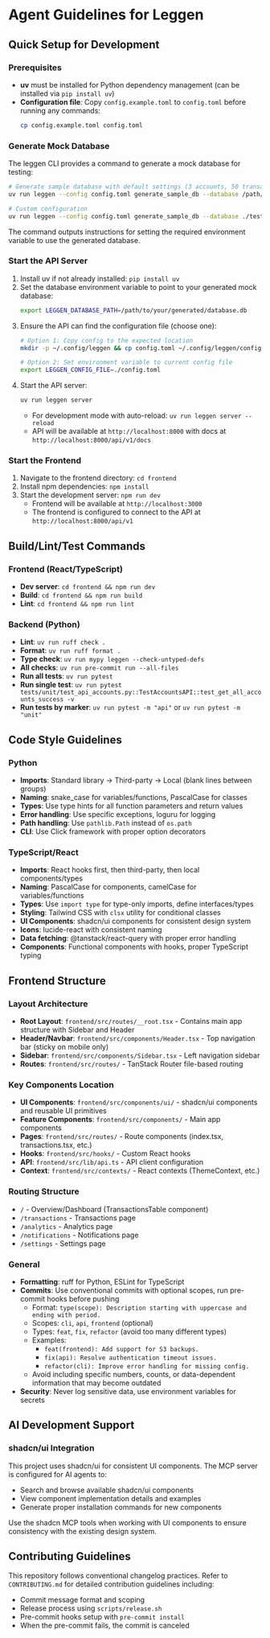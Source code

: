 # Agent Guidelines for Leggen

## Quick Setup for Development

### Prerequisites
- **uv** must be installed for Python dependency management (can be installed via `pip install uv`)
- **Configuration file**: Copy `config.example.toml` to `config.toml` before running any commands:
  ```bash
  cp config.example.toml config.toml
  ```

### Generate Mock Database
The leggen CLI provides a command to generate a mock database for testing:

```bash
# Generate sample database with default settings (3 accounts, 50 transactions each)
uv run leggen --config config.toml generate_sample_db --database /path/to/test.db --force

# Custom configuration
uv run leggen --config config.toml generate_sample_db --database ./test-data.db --accounts 5 --transactions 100 --force
```

The command outputs instructions for setting the required environment variable to use the generated database.

### Start the API Server
1. Install uv if not already installed: `pip install uv`
2. Set the database environment variable to point to your generated mock database:
   ```bash
   export LEGGEN_DATABASE_PATH=/path/to/your/generated/database.db
   ```
3. Ensure the API can find the configuration file (choose one):
   ```bash
   # Option 1: Copy config to the expected location
   mkdir -p ~/.config/leggen && cp config.toml ~/.config/leggen/config.toml
   
   # Option 2: Set environment variable to current config file
   export LEGGEN_CONFIG_FILE=./config.toml
   ```
4. Start the API server:
   ```bash
   uv run leggen server
   ```
   - For development mode with auto-reload: `uv run leggen server --reload`
   - API will be available at `http://localhost:8000` with docs at `http://localhost:8000/api/v1/docs`

### Start the Frontend
1. Navigate to the frontend directory: `cd frontend`
2. Install npm dependencies: `npm install`
3. Start the development server: `npm run dev`
   - Frontend will be available at `http://localhost:3000`
   - The frontend is configured to connect to the API at `http://localhost:8000/api/v1`

## Build/Lint/Test Commands

### Frontend (React/TypeScript)
- **Dev server**: `cd frontend && npm run dev`
- **Build**: `cd frontend && npm run build`
- **Lint**: `cd frontend && npm run lint`

### Backend (Python)
- **Lint**: `uv run ruff check .`
- **Format**: `uv run ruff format .`
- **Type check**: `uv run mypy leggen --check-untyped-defs`
- **All checks**: `uv run pre-commit run --all-files`
- **Run all tests**: `uv run pytest`
- **Run single test**: `uv run pytest tests/unit/test_api_accounts.py::TestAccountsAPI::test_get_all_accounts_success -v`
- **Run tests by marker**: `uv run pytest -m "api"` or `uv run pytest -m "unit"`

## Code Style Guidelines

### Python
- **Imports**: Standard library → Third-party → Local (blank lines between groups)
- **Naming**: snake_case for variables/functions, PascalCase for classes
- **Types**: Use type hints for all function parameters and return values
- **Error handling**: Use specific exceptions, loguru for logging
- **Path handling**: Use `pathlib.Path` instead of `os.path`
- **CLI**: Use Click framework with proper option decorators

### TypeScript/React
- **Imports**: React hooks first, then third-party, then local components/types
- **Naming**: PascalCase for components, camelCase for variables/functions
- **Types**: Use `import type` for type-only imports, define interfaces/types
- **Styling**: Tailwind CSS with `clsx` utility for conditional classes
- **UI Components**: shadcn/ui components for consistent design system
- **Icons**: lucide-react with consistent naming
- **Data fetching**: @tanstack/react-query with proper error handling
- **Components**: Functional components with hooks, proper TypeScript typing

## Frontend Structure

### Layout Architecture
- **Root Layout**: `frontend/src/routes/__root.tsx` - Contains main app structure with Sidebar and Header
- **Header/Navbar**: `frontend/src/components/Header.tsx` - Top navigation bar (sticky on mobile only)
- **Sidebar**: `frontend/src/components/Sidebar.tsx` - Left navigation sidebar
- **Routes**: `frontend/src/routes/` - TanStack Router file-based routing

### Key Components Location
- **UI Components**: `frontend/src/components/ui/` - shadcn/ui components and reusable UI primitives
- **Feature Components**: `frontend/src/components/` - Main app components
- **Pages**: `frontend/src/routes/` - Route components (index.tsx, transactions.tsx, etc.)
- **Hooks**: `frontend/src/hooks/` - Custom React hooks
- **API**: `frontend/src/lib/api.ts` - API client configuration
- **Context**: `frontend/src/contexts/` - React contexts (ThemeContext, etc.)

### Routing Structure
- `/` - Overview/Dashboard (TransactionsTable component)
- `/transactions` - Transactions page
- `/analytics` - Analytics page
- `/notifications` - Notifications page
- `/settings` - Settings page

### General
- **Formatting**: ruff for Python, ESLint for TypeScript
- **Commits**: Use conventional commits with optional scopes, run pre-commit hooks before pushing
  - Format: `type(scope): Description starting with uppercase and ending with period.`
  - Scopes: `cli`, `api`, `frontend` (optional)
  - Types: `feat`, `fix`, `refactor` (avoid too many different types)
  - Examples:
    - `feat(frontend): Add support for S3 backups.`
    - `fix(api): Resolve authentication timeout issues.`
    - `refactor(cli): Improve error handling for missing config.`
  - Avoid including specific numbers, counts, or data-dependent information that may become outdated
- **Security**: Never log sensitive data, use environment variables for secrets

## AI Development Support

### shadcn/ui Integration
This project uses shadcn/ui for consistent UI components. The MCP server is configured for AI agents to:
- Search and browse available shadcn/ui components
- View component implementation details and examples
- Generate proper installation commands for new components

Use the shadcn MCP tools when working with UI components to ensure consistency with the existing design system.

## Contributing Guidelines

This repository follows conventional changelog practices. Refer to `CONTRIBUTING.md` for detailed contribution guidelines including:
- Commit message format and scoping
- Release process using `scripts/release.sh`
- Pre-commit hooks setup with `pre-commit install`
- When the pre-commit fails, the commit is canceled
